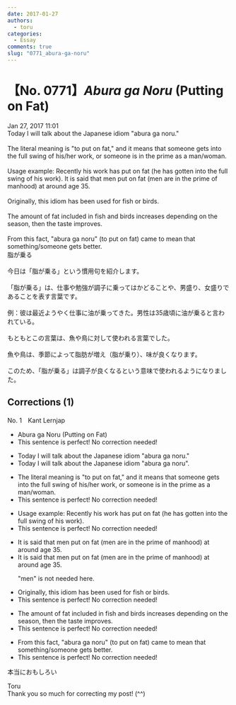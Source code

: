 ```yaml
---
date: 2017-01-27
authors:
  - toru
categories:
  - Essay
comments: true
slug: "0771_abura-ga-noru"
---
```


# 【No. 0771】<strong><em>Abura ga Noru</strong></em> (Putting on Fat)
<div class="date">Jan 27, 2017 11:01</div>
<div id="post"><div id="body_show_ori">
Today I will talk about the Japanese idiom "abura ga noru."<br/><br/>The literal meaning is "to put on fat," and it means that someone gets into the full swing of his/her work, or someone is in the prime as a man/woman.<br/><br/>Usage example: Recently his work has put on fat (he has gotten into the full swing of his work). It is said that men put on fat (men are in the prime of manhood) at around age 35.<br/><br/>Originally, this idiom has been used for fish or birds.<br/><br/>The amount of fat included in fish and birds increases depending on the season, then the taste improves.<br/><br/>From this fact, "abura ga noru" (to put on fat) came to mean that something/someone gets better.
</div></div>

<!-- more -->

<div id="post_ja"><div id="body_show_mo">
脂が乗る<br/><br/>今日は「脂が乗る」という慣用句を紹介します。<br/><br/>「脂が乗る」は、仕事や勉強が調子に乗ってはかどることや、男盛り、女盛りであることを表す言葉です。<br/><br/>例：彼は最近ようやく仕事に油が乗ってきた。男性は35歳頃に油が乗ると言われている。<br/><br/>もともとこの言葉は、魚や鳥に対して使われる言葉でした。<br/><br/>魚や鳥は、季節によって脂肪が増え（脂が乗り）、味が良くなります。<br/><br/>このため、「脂が乗る」は調子が良くなるという意味で使われるようになりました。
</div></div>

## Corrections (1)
<div id="block"><div class="first_name"> No. 1　<span class="just_name">Kant Lernjap</span></div><div id="block2">
<ul class="correction_field">
<li class="incorrect">Abura ga Noru (Putting on Fat)</li>
<li class="corrected perfect">This sentence is perfect! No correction needed!</li>
</ul>
<ul class="correction_field">
<li class="incorrect">Today I will talk about the Japanese idiom "abura ga noru."</li>
<li class="corrected correct">
Today I will talk about the Japanese idiom "abura ga noru<span class="f_blue">".</span>
</li>
</ul>
<ul class="correction_field">
<li class="incorrect">The literal meaning is "to put on fat," and it means that someone gets into the full swing of his/her work, or someone is in the prime as a man/woman.</li>
<li class="corrected perfect">This sentence is perfect! No correction needed!</li>
</ul>
<ul class="correction_field">
<li class="incorrect">Usage example: Recently his work has put on fat (he has gotten into the full swing of his work).</li>
<li class="corrected perfect">This sentence is perfect! No correction needed!</li>
</ul>
<ul class="correction_field">
<li class="incorrect">It is said that men put on fat (men are in the prime of manhood) at around age 35.</li>
<li class="corrected correct">
It is said that men put on fat (<span class="f_gray">men </span>are in the prime of manhood) at around age 35.
<p class="correction_comment">"men" is not needed here.</p>
</li>
</ul>
<ul class="correction_field">
<li class="incorrect">Originally, this idiom has been used for fish or birds.</li>
<li class="corrected perfect">This sentence is perfect! No correction needed!</li>
</ul>
<ul class="correction_field">
<li class="incorrect">The amount of fat included in fish and birds increases depending on the season, then the taste improves.</li>
<li class="corrected perfect">This sentence is perfect! No correction needed!</li>
</ul>
<ul class="correction_field">
<li class="incorrect">From this fact, "abura ga noru" (to put on fat) came to mean that something/someone gets better.</li>
<li class="corrected perfect">This sentence is perfect! No correction needed!</li>
</ul>
<p class="comment_small">
 本当におもしろい
</p>

</div><div class="name"><span class="just_name">Toru</span><br>
Thank you so much for correcting my post! (^^)
</div>
</div>
